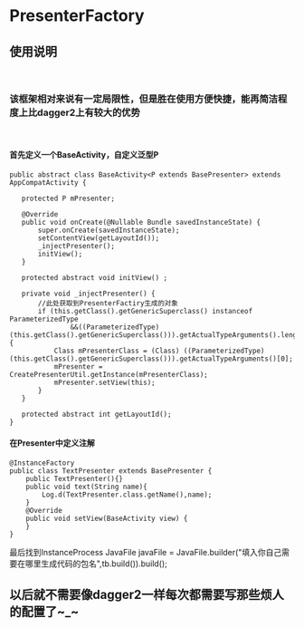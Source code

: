 # PresenterFactory

## 使用说明
    
### 该框架相对来说有一定局限性，但是胜在使用方便快捷，能再简洁程度上比dagger2上有较大的优势
     
#### 首先定义一个BaseActivity，自定义泛型P
 ```   
public abstract class BaseActivity<P extends BasePresenter> extends AppCompatActivity {

    protected P mPresenter;

    @Override
    public void onCreate(@Nullable Bundle savedInstanceState) {
        super.onCreate(savedInstanceState);
        setContentView(getLayoutId());
        _injectPresenter();
        initView();
    }

    protected abstract void initView() ;

    private void _injectPresenter() {
        //此处获取到PresenterFactiry生成的对象
        if (this.getClass().getGenericSuperclass() instanceof ParameterizedType
                &&((ParameterizedType) (this.getClass().getGenericSuperclass())).getActualTypeArguments().length>0){
            Class mPresenterClass = (Class) ((ParameterizedType) (this.getClass().getGenericSuperclass())).getActualTypeArguments()[0];
            mPresenter = CreatePresenterUtil.getInstance(mPresenterClass);
            mPresenter.setView(this);
        }
    }

    protected abstract int getLayoutId();
}
```

#### 在Presenter中定义注解


```
@InstanceFactory
public class TextPresenter extends BasePresenter {
    public TextPresenter(){}
    public void text(String name){
        Log.d(TextPresenter.class.getName(),name);
    }
    @Override
    public void setView(BaseActivity view) {
    }
}
```

最后找到InstanceProcess
JavaFile javaFile = JavaFile.builder("填入你自己需要在哪里生成代码的包名",tb.build()).build();

## 以后就不需要像dagger2一样每次都需要写那些烦人的配置了~_~
